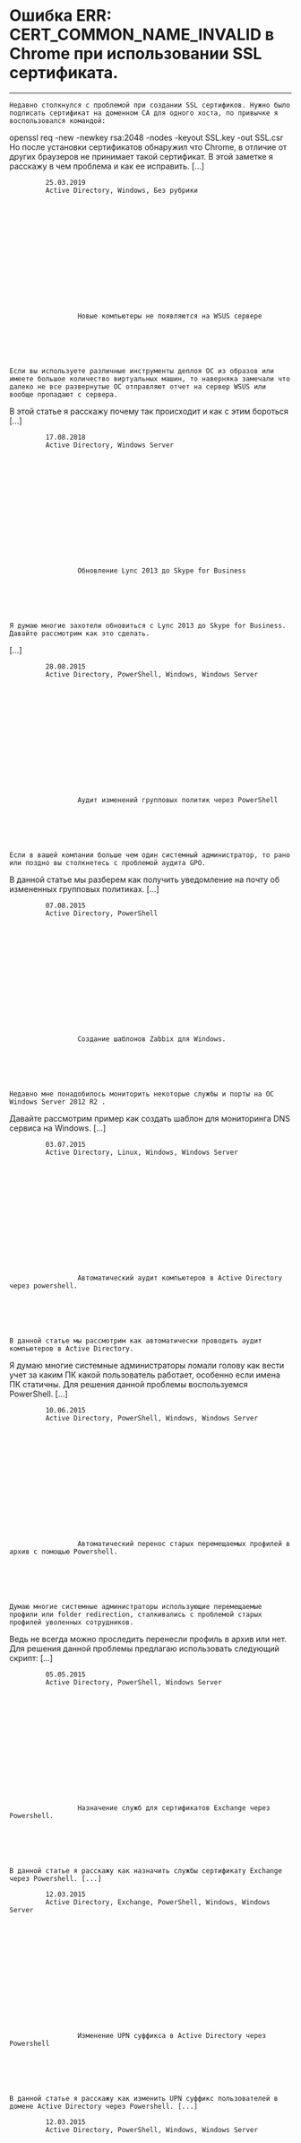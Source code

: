 #                 	 Ошибка ERR: CERT_COMMON_NAME_INVALID в Chrome при использовании SSL сертификата.   
***            	***

                
			
	
		
    
	Недавно столкнулся с проблемой при создании SSL сертификов. Нужно было подписать сертификат на доменном CA для одного хоста, по привычке я воспользовался командой:
openssl req -new -newkey rsa:2048 -nodes -keyout SSL.key -out SSL.csr
Но после установки сертификатов обнаружил что Chrome, в отличие от других браузеров не принимает такой сертификат. В этой заметке я расскажу в чем проблема и как ее исправить.
 [...] 
        
             25.03.2019 
             Active Directory, Windows, Без рубрики 
        
            
        
	
        
                
            
			
		
		
            
    
							
            	
                 
                	 Новые компьютеры не появляются на WSUS сервере 
                	
                
			
	
		
    
	Если вы используете различные инструменты деплоя ОС из образов или имеете большое количество виртуальных машин, то наверняка замечали что далеко не все развернутые ОС отправляют отчет на сервер WSUS или вообще пропадают с сервера.
В этой статье я расскажу почему так происходит и как с этим бороться [...] 
        
             17.08.2018 
             Active Directory, Windows Server 
        
            
        
	
        
                
            
			
		
		
            
    
							
            	
                 
                	 Обновление Lync 2013 до Skype for Business 
                	
                
			
	
		
    
	Я думаю многие захотели обновиться с Lync 2013 до Skype for Business. Давайте рассмотрим как это сделать.
 [...] 
        
             28.08.2015 
             Active Directory, PowerShell, Windows, Windows Server 
        
            
        
	
        
                
            
			
		
		
            
    
							
            	
                 
                	 Аудит изменений групповых политик через PowerShell 
                	
                
			
	
		
    
	Если в вашей компании больше чем один системный администратор, то рано или поздно вы столкнетесь с проблемой аудита GPO.
В данной статье мы разберем как получить уведомление на почту об измененных групповых политиках. [...] 
        
             07.08.2015 
             Active Directory, PowerShell 
        
            
        
	
        
                
            
			
		
		
            
    
							
            	
                 
                	 Создание шаблонов Zabbix для Windows. 
                	
                
			
	
		
    
	Недавно мне понадобилось мониторить некоторые службы и порты на ОС Windows Server 2012 R2 .
Давайте рассмотрим пример как создать шаблон для мониторинга DNS сервиса на Windows. [...] 
        
             03.07.2015 
             Active Directory, Linux, Windows, Windows Server 
        
            
        
	
        
                
            
			
		
		
            
    
							
            	
                 
                	 Автоматический аудит компьютеров в Active Directory через powershell. 
                	
                
			
	
		
    
	В данной статье мы рассмотрим как автоматически проводить аудит компьютеров в Active Directory.
Я думаю многие системные администраторы ломали голову как вести учет за каким ПК какой пользователь работает, особенно если имена ПК статичны.
Для решения данной проблемы воспользуемся PowerShell. [...] 
        
             10.06.2015 
             Active Directory, PowerShell, Windows, Windows Server 
        
            
        
	
        
                
            
			
		
		
            
    
							
            	
                 
                	 Автоматический перенос старых перемещаемых профилей в архив с помощью Powershell. 
                	
                
			
	
		
    
	Думаю многие системные администраторы использующие перемещаемые профили или folder redirection, сталкивались с проблемой старых профилей уволенных сотрудников.
Ведь не всегда можно проследить перенесли профиль в архив или нет.
Для решения данной проблемы предлагаю использовать следующий скрипт: [...] 
        
             05.05.2015 
             Active Directory, PowerShell, Windows Server 
        
            
        
	
        
                
            
			
		
		
            
    
							
            	
                 
                	 Назначение служб для сертификатов Exchange через Powershell. 
                	
                
			
	
		
    
	В данной статье я расскажу как назначить службы сертификату Exchange через Powershell. [...] 
        
             12.03.2015 
             Active Directory, Exchange, PowerShell, Windows, Windows Server 
        
            
        
	
        
                
            
			
		
		
            
    
							
            	
                 
                	 Изменение UPN суффикса в Active Directory через Powershell 
                	
                
			
	
		
    
	В данной статье я расскажу как изменить UPN суффикс пользователей в домене Active Directory через Powershell. [...] 
        
             12.03.2015 
             Active Directory, PowerShell, Windows, Windows Server 
        
            
        
	
        
                
            
			
		
		
            
    
							
            	
                 
                	 Аудит незаполненных полей в Active Directory через Powershell 
                	
                
			
	
		
    
	В данной статье я расскажу как проводить аудит полей Active Directory через Powershell. [...] 
        
             06.03.2015 
             Active Directory, PowerShell, Windows, Windows Server 
        
            
        
	
        
                
            
			
		
		        
	        
        
        
    
        
    
	
        
            
            
            
				Архивы
			
					Февраль 2025
	Октябрь 2019
	Сентябрь 2019
	Июнь 2019
	Март 2019
	Декабрь 2018
	Август 2018
	Июль 2018
	Июнь 2018
	Май 2017
	Апрель 2017
	Июнь 2016
	Май 2016
	Октябрь 2015
	Август 2015
	Июль 2015
	Июнь 2015
	Май 2015
	Апрель 2015
	Март 2015
	Февраль 2015
	Январь 2015
	Декабрь 2014
			
			Календарь
	Февраль 2025
	
	
		Пн
		Вт
		Ср
		Чт
		Пт
		Сб
		Вс
	
	
	
	
		&nbsp;12
	
	
		3456789
	
	
		10111213141516
	
	
		17181920212223
	
	
		2425262728
		&nbsp;
	
	
	
		&laquo; Окт
		&nbsp;
		&nbsp;
	Рубрики
			
					Active Directory
	Asterisk
	Bash
	Cisco
	Cloud
	Debian
	Exchange
	GLPI Service Desk
	Linux
	Office 365
	PowerShell
	Puppet
	Ubuntu
	Web
	Web/Cloud
	Windows
	Windows Server
	Без рубрики
	Виртуализация
	Сети
			
			                 
            
            
        
    
	           
    
    
1234»Вперед »  
	
    
		
        
             
			
                
                    
                                                  Все права защищены. IT Traveler 2025 
                         
                        
																		                    
                    
				
                
                
    
			
		                            
	
	
                
                
			
                
		
        
	
    
jQuery(document).ready(function($){
  $("a[rel*=lightbox]").colorbox({initialWidth:"30%",initialHeight:"30%",maxWidth:"90%",maxHeight:"90%",opacity:0.8,current:" {current}  {total}",previous:"",close:"Закрыть"});
});
  
    (function (d, w, c) {
        (w[c] = w[c] || []).push(function() {
            try {
                w.yaCounter27780774 = new Ya.Metrika({
                    id:27780774,
                    clickmap:true,
                    trackLinks:true,
                    accurateTrackBounce:true,
                    webvisor:true,
                    trackHash:true
                });
            } catch(e) { }
        });
        var n = d.getElementsByTagName("script")[0],
            s = d.createElement("script"),
            f = function () { n.parentNode.insertBefore(s, n); };
        s.type = "text/javascript";
        s.async = true;
        s.src = "https://mc.yandex.ru/metrika/watch.js";
        if (w.opera == "[object Opera]") {
            d.addEventListener("DOMContentLoaded", f, false);
        } else { f(); }
    })(document, window, "yandex_metrika_callbacks");
  (function(i,s,o,g,r,a,m){i['GoogleAnalyticsObject']=r;i[r]=i[r]||function(){
  (i[r].q=i[r].q||[]).push(arguments)},i[r].l=1*new Date();a=s.createElement(o),
  m=s.getElementsByTagName(o)[0];a.async=1;a.src=g;m.parentNode.insertBefore(a,m)
  })(window,document,'script','//www.google-analytics.com/analytics.js','ga');
  ga('create', 'UA-58126221-1', 'auto');
  ga('send', 'pageview');
